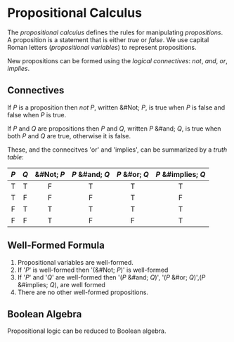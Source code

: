 # Propositional Calculus

The _propositional calculus_ defines the rules for manipulating
_propositions_.  A proposition is a statement that is either _true_
or _false_.  We use capital Roman letters (_propositional variables_)
to represent propositions.

New propositions can be formed using the _logical connectives_: _not_,
_and_, _or_, _implies_.  

## Connectives

If _P_ is a proposition then _not_ _P_, written &#Not; _P_, is true
when _P_ is false and false when _P_ is true.

If _P_ and _Q_ are propositions then _P_ and _Q_, written _P_ &#and; _Q_, is true when both _P_ 
and _Q_ are true, otherwise it is false.

These, and the connecitves 'or' and 'implies', can be summarized by a _truth table_:

| _P_ | _Q_ | &#Not; _P_ | _P_ &#and; _Q_ | _P_ &#or; _Q_ | _P_ &#implies; _Q_ |
| :---: | :---:| :---:| :---:| :---:| :---: |
| T | T | F | T | T | T |
| T | F | F | F | T | F |
| F | T | T | T | T | T |
| F | F | T | F | F | T |

## Well-Formed Formula

 1. Propositional variables are well-formed.
 2. If '_P_' is well-formed then '(&#Not; _P_)' is well-formed
 3. If '_P_' and '_Q_' are well-formed then '(_P_ &#and; _Q_)', '(_P_
 &#or; _Q_)',(_P_ &#implies; _Q_), are well formed
 4. There are no other well-formed propositions.

<!-- write a program to detect wffs? -->

<!-- notes about parentheses -->

<!-- notes about rpn -->

<!-- notes about functions -->

## Boolean Algebra

Propositional logic can be reduced to Boolean algebra.
